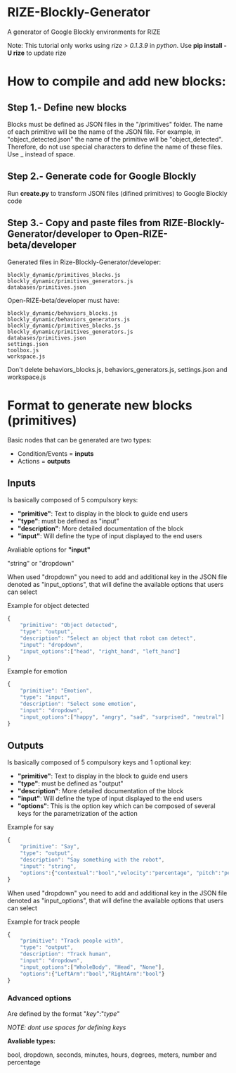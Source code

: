 # RIZE-Blockly-Generator

A generator of Google Blockly environments for RIZE

Note: This tutorial only works using *rize > 0.1.3.9* in *python*. Use **pip install -U rize** to update rize

# How to compile and add new blocks:

## Step 1.-  Define new blocks 

Blocks must be defined as JSON files in the "/primitives" folder. 
The name of each primitive will be the name of the JSON file. 
For example, in "object_detected.json" the name of the primitive will be "object_detected".
Therefore, do not use special characters to define the name of these files. 
Use _ instead of space.

## Step 2.- Generate code for Google Blockly 

Run **create.py**  to transform JSON files (difined primitives) to Google Blockly code

## Step 3.- Copy and paste files from RIZE-Blockly-Generator/developer to Open-RIZE-beta/developer

Generated files in Rize-Blockly-Generator/developer:

```
blockly_dynamic/primitives_blocks.js
blockly_dynamic/primitives_generators.js
databases/primitives.json
```

Open-RIZE-beta/developer must have:

```
blockly_dynamic/behaviors_blocks.js
blockly_dynamic/behaviors_generators.js
blockly_dynamic/primitives_blocks.js
blockly_dynamic/primitives_generators.js
databases/primitives.json
settings.json
toolbox.js
workspace.js
```
Don't delete behaviors_blocks.js, behaviors_generators.js, settings.json and workspace.js

# Format to generate new blocks (primitives)

Basic nodes that can be generated are two types:

- Condition/Events = **inputs**
- Actions = **outputs**

## Inputs

Is basically composed of 5 compulsory keys: 
- **"primitive"**: Text to display in the block to guide end users
- **"type"**: must be defined as "input"
- **"description"**: More detailed documentation of the block
- **"input"**: Will define the type of input displayed to the end users

Avaliable options for **"input"**

"string" or "dropdown"

When used "dropdown" you need to add and additional key in the JSON file denoted as "input_options", that will define the available options that users can select

Example for object detected

```javascript
{
    "primitive": "Object detected",
    "type": "output",
    "description": "Select an object that robot can detect",
    "input": "dropdown",
    "input_options":["head", "right_hand", "left_hand"]
}
```

Example for emotion

```javascript
{
    "primitive": "Emotion",
    "type": "input",
    "description": "Select some emotion",
    "input": "dropdown",
    "input_options":["happy", "angry", "sad", "surprised", "neutral"]
}
```

## Outputs

Is basically composed of 5 compulsory keys and 1 optional key: 
- **"primitive"**: Text to display in the block to guide end users
- **"type"**: must be defined as "output"
- **"description"**: More detailed documentation of the block
- **"input"**: Will define the type of input displayed to the end users
- **"options"**: This is the option key which can be composed of several keys for the parametrization of the action


Example for say

```javascript
{
    "primitive": "Say",
    "type": "output",
    "description": "Say something with the robot",
    "input": "string",
    "options":{"contextual":"bool","velocity":"percentage", "pitch":"percentage"}
}
```

When used "dropdown" you need to add and additional key in the JSON file denoted as "input_options", that will define the available options that users can select

Example for track people
```javascript
{
    "primitive": "Track people with",
    "type": "output",
    "description": "Track human",
    "input": "dropdown",
    "input_options":["WholeBody", "Head", "None"],
    "options":{"LeftArm":"bool","RightArm":"bool"}
}
```

### Advanced options

Are defined by the format "*key*":"*type*"

*NOTE: dont use spaces for defining keys*

**Avaliable types:**

bool, dropdown, seconds, minutes, hours, degrees, meters, number and percentage



